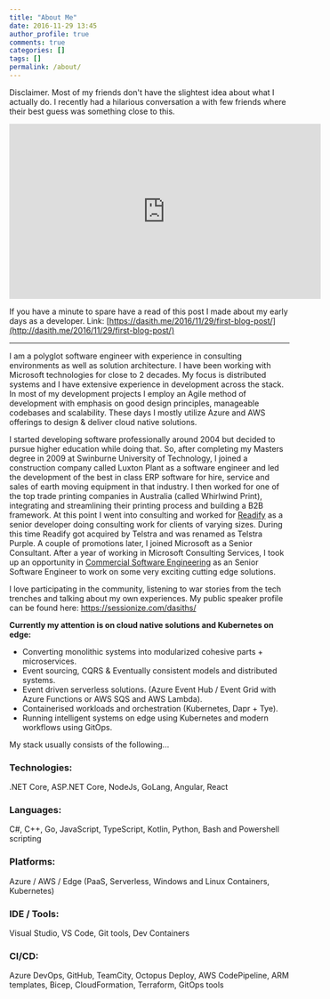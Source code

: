 ```yaml
---
title: "About Me"
date: 2016-11-29 13:45
author_profile: true
comments: true
categories: []
tags: []
permalink: /about/
---
```

Disclaimer. Most of my friends don't have the slightest idea about what I actually do. I recently had a hilarious conversation a with few friends where their best guess was something close to this.

<iframe width="560" height="315" src="https://www.youtube.com/embed/JksqLU50sWY" title="YouTube video player" frameborder="0" allow="accelerometer; autoplay; clipboard-write; encrypted-media; gyroscope; picture-in-picture" allowfullscreen></iframe>

If you have a minute to spare have a read of this post I made about my early days as a developer. Link: [https://dasith.me/2016/11/29/first-blog-post/](http://dasith.me/2016/11/29/first-blog-post/)

<hr />

I am a polyglot software engineer with experience in consulting environments as well as solution architecture. I have been working with Microsoft technologies for close to 2 decades. My focus is distributed systems and I have extensive experience in development across the stack. In most of my development projects I employ an Agile method of development with emphasis on good design principles, manageable codebases and scalability. These days I mostly utilize Azure and AWS offerings to design & deliver cloud native solutions.

I started developing software professionally around 2004 but decided to pursue higher education while doing that. So, after completing my Masters degree in 2009 at Swinburne University of Technology, I joined a construction company called Luxton Plant as a software engineer and led the development of the best in class ERP software for hire, service and sales of earth moving equipment in that industry. I then worked for one of the top trade printing companies in Australia (called Whirlwind Print), integrating and streamlining their printing process and building a B2B framework. At this point I went into consulting and worked for <a href="https://readify.net/" target="_blank" rel="noopener">Readify</a> as a senior developer doing consulting work for clients of varying sizes. During this time Readify got acquired by Telstra and was renamed as Telstra Purple. A couple of promotions later, I joined Microsoft as a Senior Consultant. After a year of working in Microsoft Consulting Services, I took up an opportunity in [Commercial Software Engineering](https://devblogs.microsoft.com/cse/about/) as an Senior Software Engineer to work on some very exciting cutting edge solutions.

I love participating in the community, listening to war stories from the tech trenches and talking about my own experiences. My public speaker profile can be found here: https://sessionize.com/dasiths/

**Currently my attention is on cloud native solutions and Kubernetes on edge:**
- Converting monolithic systems into modularized cohesive parts + microservices.
- Event sourcing, CQRS & Eventually consistent models and distributed systems.
- Event driven serverless solutions. (Azure Event Hub / Event Grid with Azure Functions or AWS SQS and AWS Lambda).
- Containerised workloads and orchestration (Kubernetes, Dapr + Tye).
- Running intelligent systems on edge using Kubernetes and modern workflows using GitOps.

My stack usually consists of the following...

### Technologies:
.NET Core, ASP.NET Core, NodeJs, GoLang, Angular, React

### Languages:
C#, C++, Go, JavaScript, TypeScript, Kotlin, Python, Bash and Powershell scripting

### Platforms:
Azure / AWS / Edge (PaaS, Serverless, Windows and Linux Containers, Kubernetes) 

### IDE / Tools:
Visual Studio, VS Code, Git tools, Dev Containers

### CI/CD:
Azure DevOps, GitHub, TeamCity, Octopus Deploy, AWS CodePipeline, 
ARM templates, Bicep, CloudFormation, Terraform, GitOps tools